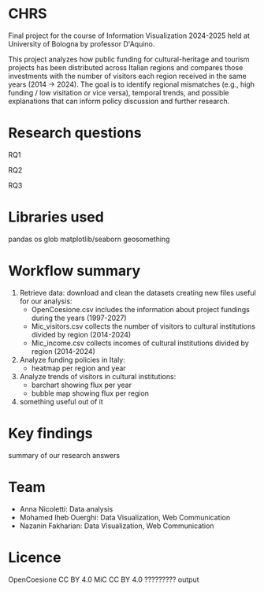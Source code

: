 # CHRS
Final project for the course of Information Visualization 2024-2025 held at University of Bologna by professor D'Aquino.

This project analyzes how public funding for cultural-heritage and tourism projects has been distributed across Italian regions and compares those investments with the number of visitors each region received in the same years (2014 → 2024). The goal is to identify regional mismatches (e.g., high funding / low visitation or vice versa), temporal trends, and possible explanations that can inform policy discussion and further research.

# Research questions
RQ1

RQ2

RQ3

# Libraries used
pandas
os
glob
matplotlib/seaborn
geosomething

# Workflow summary
1. Retrieve data: download and clean the datasets creating new files useful for our analysis:
    - OpenCoesione.csv includes the information about project fundings during the years (1997-2027)
    - Mic_visitors.csv collects the number of visitors to cultural institutions divided by region (2014-2024)
    - Mic_income.csv collects incomes of cultural institutions divided by region (2014-2024)
2. Analyze funding policies in Italy:
    - heatmap per region and year
3. Analyze trends of visitors in cultural institutions:
    - barchart showing flux per year
    - bubble map showing flux per region
 4. something useful out of it

# Key findings
summary of our research answers

# Team
- Anna Nicoletti: Data analysis
- Mohamed Iheb Ouerghi: Data Visualization, Web Communication
- Nazanin Fakharian: Data Visualization, Web Communication

# Licence
OpenCoesione CC BY 4.0
MiC CC BY 4.0 ?????????
output 
